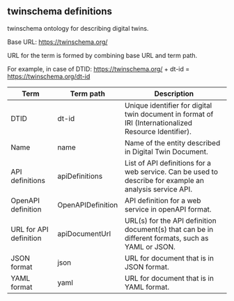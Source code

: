 ## twinschema definitions

twinschema ontology for describing digital twins.

Base URL: https://twinschema.org/

URL for the term is formed by combining base URL and term path.

For example, in case of DTID: https://twinschema.org/ + dt-id = https://twinschema.org/dt-id 

| Term | Term path| Description |
| ------------- | ------------- | ------------- |
| DTID  | dt-id | Unique identifier for digital twin document in format of IRI (Internationalized Resource Identifier).|
| Name | name | Name of the entity described in Digital Twin Document. |
| API definitions  | apiDefinitions | List of API definitions for a web service. Can be used to describe for example an analysis service API. |
| OpenAPI definition  | OpenAPIDefinition | API definition for a web service in openAPI format. |
| URL for API definition | apiDocumentUrl | URL(s) for the API definition document(s) that can be in different formats, such as YAML or JSON. |
| JSON format | json | URL for document that is in JSON format. |
| YAML format | yaml | URL for document that is in YAML format. |
